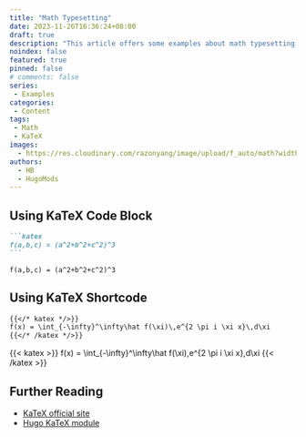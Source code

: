 ```yaml
---
title: "Math Typesetting"
date: 2023-11-26T16:36:24+08:00
draft: true
description: "This article offers some examples about math typesetting via KaTeX."
noindex: false
featured: true
pinned: false
# comments: false
series:
 - Examples
categories:
 - Content
tags:
 - Math
 - KaTeX
images:
  - https://res.cloudinary.com/razonyang/image/upload/f_auto/math?width=1920&height=1280
authors:
  - HB
  - HugoMods
---
```


## Using KaTeX Code Block

````markdown
```katex
f(a,b,c) = (a^2+b^2+c^2)^3
```
````

```katex
f(a,b,c) = (a^2+b^2+c^2)^3
```

## Using KaTeX Shortcode

```markdown
{{</* katex */>}}
f(x) = \int_{-\infty}^\infty\hat f(\xi)\,e^{2 \pi i \xi x}\,d\xi
{{</* /katex */>}}
```

{{< katex >}}
f(x) = \int_{-\infty}^\infty\hat f(\xi)\,e^{2 \pi i \xi x}\,d\xi
{{< /katex >}}

## Further Reading

- [KaTeX official site](https://katex.org/)
- [Hugo KaTeX module](https://hugomods.com/docs/content/katex/)
